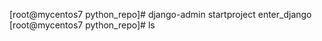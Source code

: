 
[root@mycentos7 python_repo]# django-admin startproject enter_django
[root@mycentos7 python_repo]# ls

